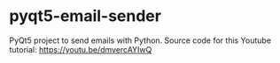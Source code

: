 # pyqt5-email-sender
PyQt5 project to send emails with Python. Source code for this Youtube tutorial: https://youtu.be/dmvercAYIwQ

